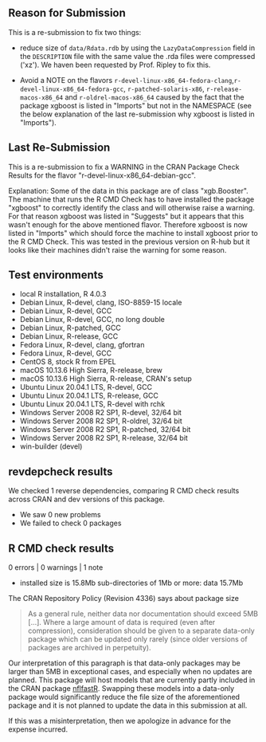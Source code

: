 ## Reason for Submission

This is a re-submission to fix two things:

* reduce size of `data/Rdata.rdb` by using the `LazyDataCompression` field in the
`DESCRIPTION` file with the same value the .rda files were compressed ('xz'). We
haven been requested by Prof. Ripley to fix this.

* Avoid a NOTE on the flavors `r-devel-linux-x86_64-fedora-clang`,`r-devel-linux-x86_64-fedora-gcc`, 
`r-patched-solaris-x86`, `r-release-macos-x86_64` and `r-oldrel-macos-x86_64` caused 
by the fact that the package xgboost is listed in "Imports" but not in the NAMESPACE
(see the below explanation of the last re-submission why xgboost is listed in 
"Imports").

## Last Re-Submission

This is a re-submission to fix a WARNING in the CRAN Package Check Results for the flavor "r-devel-linux-x86_64-debian-gcc".

Explanation:
Some of the data in this package are of class "xgb.Booster". The machine that
runs the R CMD Check has to have installed the package "xgboost" to correctly
identify the class and will otherwise raise a warning. For that reason xgboost
was listed in "Suggests" but it appears that this wasn't enough for the above
mentioned flavor. Therefore xgboost is now listed in "Imports" which should
force the machine to install xgboost prior to the R CMD Check.
This was tested in the previous version on R-hub but it looks like their machines
didn't raise the warning for some reason.

## Test environments

* local R installation, R 4.0.3
* Debian Linux, R-devel, clang, ISO-8859-15 locale                       
* Debian Linux, R-devel, GCC                                             
* Debian Linux, R-devel, GCC, no long double                             
* Debian Linux, R-patched, GCC                                           
* Debian Linux, R-release, GCC                                           
* Fedora Linux, R-devel, clang, gfortran                                 
* Fedora Linux, R-devel, GCC                                             
* CentOS 8, stock R from EPEL                                            
* macOS 10.13.6 High Sierra, R-release, brew                             
* macOS 10.13.6 High Sierra, R-release, CRAN's setup                     
* Ubuntu Linux 20.04.1 LTS, R-devel, GCC                                 
* Ubuntu Linux 20.04.1 LTS, R-release, GCC                               
* Ubuntu Linux 20.04.1 LTS, R-devel with rchk                            
* Windows Server 2008 R2 SP1, R-devel, 32/64 bit                         
* Windows Server 2008 R2 SP1, R-oldrel, 32/64 bit                        
* Windows Server 2008 R2 SP1, R-patched, 32/64 bit                       
* Windows Server 2008 R2 SP1, R-release, 32/64 bit 
* win-builder (devel)

## revdepcheck results

We checked 1 reverse dependencies, comparing R CMD check results across CRAN and dev versions of this package.

 * We saw 0 new problems
 * We failed to check 0 packages

## R CMD check results

0 errors | 0 warnings | 1 note

* installed size is 15.8Mb
    sub-directories of 1Mb or more:
      data  15.7Mb

The CRAN Repository Policy (Revision 4336) says about package size

> As a general rule, neither data nor documentation should exceed 5MB [...].
Where a large amount of data is required (even after compression), consideration 
should be given to a separate data-only package which can be updated only rarely 
(since older versions of packages are archived in perpetuity). 

Our interpretation of this paragraph is that data-only packages may be larger 
than 5MB in exceptional cases, and especially when no updates are planned.
This package will host models that are currently partly included in the CRAN
package [nflfastR](https://cran.r-project.org/package=nflfastR). Swapping these 
models into a data-only package would significantly reduce the file size of the 
aforementioned package and it is not planned to update the data in this submission
at all. 

If this was a misinterpretation, then we apologize in advance for the expense incurred.
